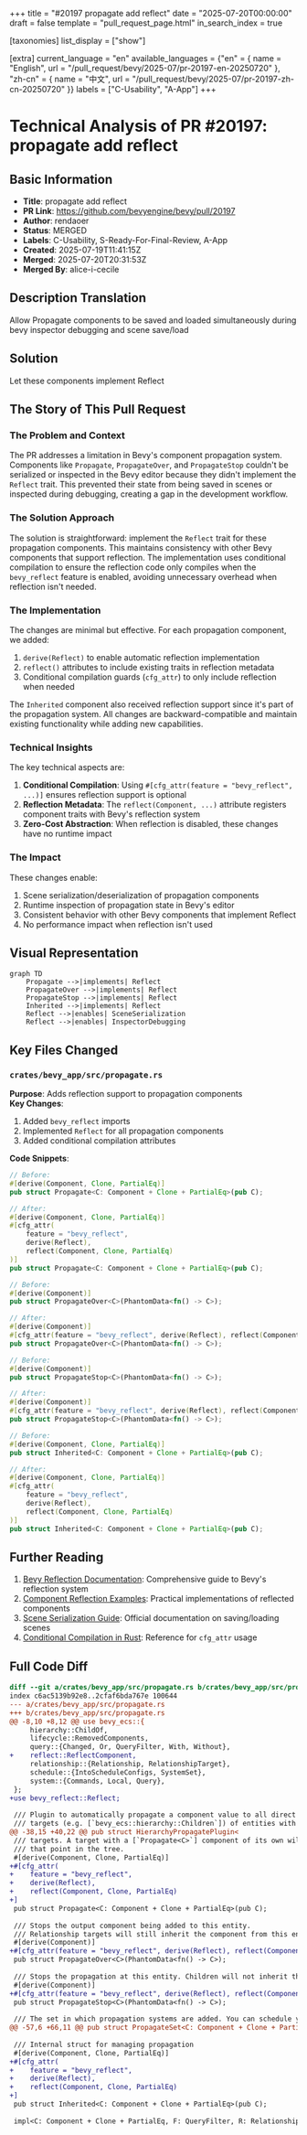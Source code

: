 +++
title = "#20197 propagate add reflect"
date = "2025-07-20T00:00:00"
draft = false
template = "pull_request_page.html"
in_search_index = true

[taxonomies]
list_display = ["show"]

[extra]
current_language = "en"
available_languages = {"en" = { name = "English", url = "/pull_request/bevy/2025-07/pr-20197-en-20250720" }, "zh-cn" = { name = "中文", url = "/pull_request/bevy/2025-07/pr-20197-zh-cn-20250720" }}
labels = ["C-Usability", "A-App"]
+++

# Technical Analysis of PR #20197: propagate add reflect

## Basic Information
- **Title**: propagate add reflect
- **PR Link**: https://github.com/bevyengine/bevy/pull/20197
- **Author**: rendaoer
- **Status**: MERGED
- **Labels**: C-Usability, S-Ready-For-Final-Review, A-App
- **Created**: 2025-07-19T11:41:15Z
- **Merged**: 2025-07-20T20:31:53Z
- **Merged By**: alice-i-cecile

## Description Translation
Allow Propagate components to be saved and loaded simultaneously during bevy inspector debugging and scene save/load

## Solution
Let these components implement Reflect

## The Story of This Pull Request

### The Problem and Context
The PR addresses a limitation in Bevy's component propagation system. Components like `Propagate`, `PropagateOver`, and `PropagateStop` couldn't be serialized or inspected in the Bevy editor because they didn't implement the `Reflect` trait. This prevented their state from being saved in scenes or inspected during debugging, creating a gap in the development workflow.

### The Solution Approach
The solution is straightforward: implement the `Reflect` trait for these propagation components. This maintains consistency with other Bevy components that support reflection. The implementation uses conditional compilation to ensure the reflection code only compiles when the `bevy_reflect` feature is enabled, avoiding unnecessary overhead when reflection isn't needed.

### The Implementation
The changes are minimal but effective. For each propagation component, we added:
1. `derive(Reflect)` to enable automatic reflection implementation
2. `reflect()` attributes to include existing traits in reflection metadata
3. Conditional compilation guards (`cfg_attr`) to only include reflection when needed

The `Inherited` component also received reflection support since it's part of the propagation system. All changes are backward-compatible and maintain existing functionality while adding new capabilities.

### Technical Insights
The key technical aspects are:
1. **Conditional Compilation**: Using `#[cfg_attr(feature = "bevy_reflect", ...)]` ensures reflection support is optional
2. **Reflection Metadata**: The `reflect(Component, ...)` attribute registers component traits with Bevy's reflection system
3. **Zero-Cost Abstraction**: When reflection is disabled, these changes have no runtime impact

### The Impact
These changes enable:
1. Scene serialization/deserialization of propagation components
2. Runtime inspection of propagation state in Bevy's editor
3. Consistent behavior with other Bevy components that implement Reflect
4. No performance impact when reflection isn't used

## Visual Representation

```mermaid
graph TD
    Propagate -->|implements| Reflect
    PropagateOver -->|implements| Reflect
    PropagateStop -->|implements| Reflect
    Inherited -->|implements| Reflect
    Reflect -->|enables| SceneSerialization
    Reflect -->|enables| InspectorDebugging
```

## Key Files Changed

### `crates/bevy_app/src/propagate.rs`
**Purpose**: Adds reflection support to propagation components  
**Key Changes**:
1. Added `bevy_reflect` imports
2. Implemented `Reflect` for all propagation components
3. Added conditional compilation attributes

**Code Snippets**:

```rust
// Before:
#[derive(Component, Clone, PartialEq)]
pub struct Propagate<C: Component + Clone + PartialEq>(pub C);

// After:
#[derive(Component, Clone, PartialEq)]
#[cfg_attr(
    feature = "bevy_reflect",
    derive(Reflect),
    reflect(Component, Clone, PartialEq)
)]
pub struct Propagate<C: Component + Clone + PartialEq>(pub C);
```

```rust
// Before:
#[derive(Component)]
pub struct PropagateOver<C>(PhantomData<fn() -> C>);

// After:
#[derive(Component)]
#[cfg_attr(feature = "bevy_reflect", derive(Reflect), reflect(Component))]
pub struct PropagateOver<C>(PhantomData<fn() -> C>);
```

```rust
// Before:
#[derive(Component)]
pub struct PropagateStop<C>(PhantomData<fn() -> C>);

// After:
#[derive(Component)]
#[cfg_attr(feature = "bevy_reflect", derive(Reflect), reflect(Component))]
pub struct PropagateStop<C>(PhantomData<fn() -> C>);
```

```rust
// Before:
#[derive(Component, Clone, PartialEq)]
pub struct Inherited<C: Component + Clone + PartialEq>(pub C);

// After:
#[derive(Component, Clone, PartialEq)]
#[cfg_attr(
    feature = "bevy_reflect",
    derive(Reflect),
    reflect(Component, Clone, PartialEq)
)]
pub struct Inherited<C: Component + Clone + PartialEq>(pub C);
```

## Further Reading
1. [Bevy Reflection Documentation](https://docs.rs/bevy_reflect/latest/bevy_reflect/): Comprehensive guide to Bevy's reflection system
2. [Component Reflection Examples](https://github.com/bevyengine/bevy/tree/main/examples/reflection): Practical implementations of reflected components
3. [Scene Serialization Guide](https://bevyengine.org/learn/book/getting-started/scene/): Official documentation on saving/loading scenes
4. [Conditional Compilation in Rust](https://doc.rust-lang.org/reference/conditional-compilation.html): Reference for `cfg_attr` usage

## Full Code Diff
```diff
diff --git a/crates/bevy_app/src/propagate.rs b/crates/bevy_app/src/propagate.rs
index c6ac5139b92e8..2cfaf6bda767e 100644
--- a/crates/bevy_app/src/propagate.rs
+++ b/crates/bevy_app/src/propagate.rs
@@ -8,10 +8,12 @@ use bevy_ecs::{
     hierarchy::ChildOf,
     lifecycle::RemovedComponents,
     query::{Changed, Or, QueryFilter, With, Without},
+    reflect::ReflectComponent,
     relationship::{Relationship, RelationshipTarget},
     schedule::{IntoScheduleConfigs, SystemSet},
     system::{Commands, Local, Query},
 };
+use bevy_reflect::Reflect;
 
 /// Plugin to automatically propagate a component value to all direct and transient relationship
 /// targets (e.g. [`bevy_ecs::hierarchy::Children`]) of entities with a [`Propagate`] component.
@@ -38,15 +40,22 @@ pub struct HierarchyPropagatePlugin<
 /// targets. A target with a [`Propagate<C>`] component of its own will override propagation from
 /// that point in the tree.
 #[derive(Component, Clone, PartialEq)]
+#[cfg_attr(
+    feature = "bevy_reflect",
+    derive(Reflect),
+    reflect(Component, Clone, PartialEq)
+]
 pub struct Propagate<C: Component + Clone + PartialEq>(pub C);
 
 /// Stops the output component being added to this entity.
 /// Relationship targets will still inherit the component from this entity or its parents.
 #[derive(Component)]
+#[cfg_attr(feature = "bevy_reflect", derive(Reflect), reflect(Component))]
 pub struct PropagateOver<C>(PhantomData<fn() -> C>);
 
 /// Stops the propagation at this entity. Children will not inherit the component.
 #[derive(Component)]
+#[cfg_attr(feature = "bevy_reflect", derive(Reflect), reflect(Component))]
 pub struct PropagateStop<C>(PhantomData<fn() -> C>);
 
 /// The set in which propagation systems are added. You can schedule your logic relative to this set.
@@ -57,6 +66,11 @@ pub struct PropagateSet<C: Component + Clone + PartialEq> {
 
 /// Internal struct for managing propagation
 #[derive(Component, Clone, PartialEq)]
+#[cfg_attr(
+    feature = "bevy_reflect",
+    derive(Reflect),
+    reflect(Component, Clone, PartialEq)
+]
 pub struct Inherited<C: Component + Clone + PartialEq>(pub C);
 
 impl<C: Component + Clone + PartialEq, F: QueryFilter, R: Relationship> Default
```
